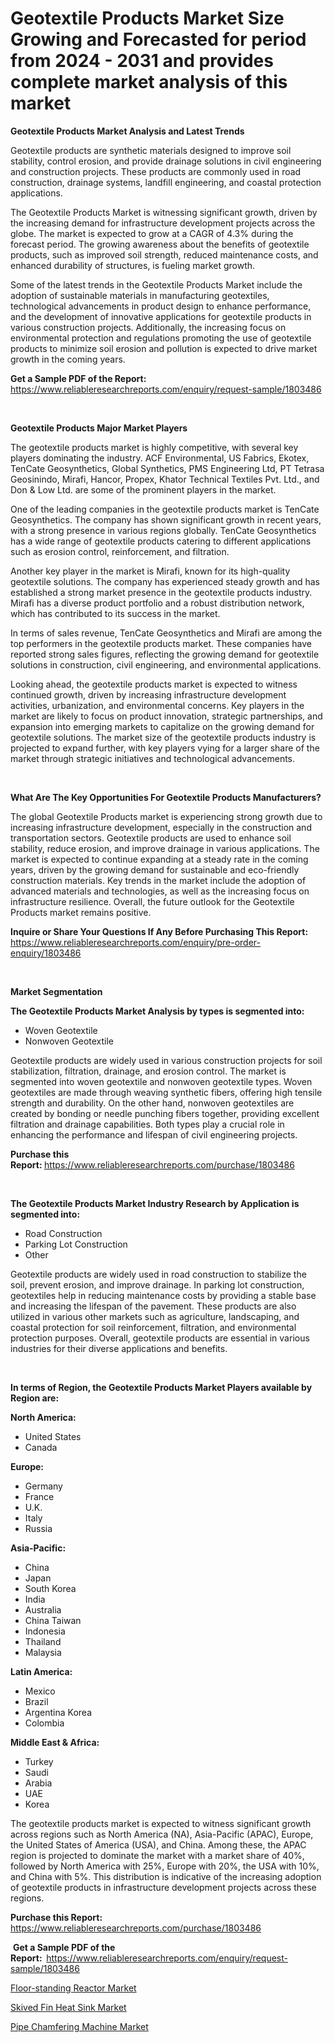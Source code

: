<p><h1>Geotextile Products Market Size Growing and Forecasted for period from 2024 - 2031 and provides complete market analysis of this market</h1></p><p><strong>Geotextile Products Market Analysis and Latest Trends</strong></p>
<p><p>Geotextile products are synthetic materials designed to improve soil stability, control erosion, and provide drainage solutions in civil engineering and construction projects. These products are commonly used in road construction, drainage systems, landfill engineering, and coastal protection applications.</p><p>The Geotextile Products Market is witnessing significant growth, driven by the increasing demand for infrastructure development projects across the globe. The market is expected to grow at a CAGR of 4.3% during the forecast period. The growing awareness about the benefits of geotextile products, such as improved soil strength, reduced maintenance costs, and enhanced durability of structures, is fueling market growth.</p><p>Some of the latest trends in the Geotextile Products Market include the adoption of sustainable materials in manufacturing geotextiles, technological advancements in product design to enhance performance, and the development of innovative applications for geotextile products in various construction projects. Additionally, the increasing focus on environmental protection and regulations promoting the use of geotextile products to minimize soil erosion and pollution is expected to drive market growth in the coming years.</p></p>
<p><strong>Get a Sample PDF of the Report:&nbsp;</strong> <a href="https://www.reliableresearchreports.com/enquiry/request-sample/1803486">https://www.reliableresearchreports.com/enquiry/request-sample/1803486</a></p>
<p>&nbsp;</p>
<p><strong>Geotextile Products Major Market Players</strong></p>
<p><p>The geotextile products market is highly competitive, with several key players dominating the industry. ACF Environmental, US Fabrics, Ekotex, TenCate Geosynthetics, Global Synthetics, PMS Engineering Ltd, PT Tetrasa Geosinindo, Mirafi, Hancor, Propex, Khator Technical Textiles Pvt. Ltd., and Don & Low Ltd. are some of the prominent players in the market.</p><p>One of the leading companies in the geotextile products market is TenCate Geosynthetics. The company has shown significant growth in recent years, with a strong presence in various regions globally. TenCate Geosynthetics has a wide range of geotextile products catering to different applications such as erosion control, reinforcement, and filtration.</p><p>Another key player in the market is Mirafi, known for its high-quality geotextile solutions. The company has experienced steady growth and has established a strong market presence in the geotextile products industry. Mirafi has a diverse product portfolio and a robust distribution network, which has contributed to its success in the market.</p><p>In terms of sales revenue, TenCate Geosynthetics and Mirafi are among the top performers in the geotextile products market. These companies have reported strong sales figures, reflecting the growing demand for geotextile solutions in construction, civil engineering, and environmental applications.</p><p>Looking ahead, the geotextile products market is expected to witness continued growth, driven by increasing infrastructure development activities, urbanization, and environmental concerns. Key players in the market are likely to focus on product innovation, strategic partnerships, and expansion into emerging markets to capitalize on the growing demand for geotextile solutions. The market size of the geotextile products industry is projected to expand further, with key players vying for a larger share of the market through strategic initiatives and technological advancements.</p></p>
<p>&nbsp;</p>
<p><strong>What Are The Key Opportunities For Geotextile Products Manufacturers?</strong></p>
<p><p>The global Geotextile Products market is experiencing strong growth due to increasing infrastructure development, especially in the construction and transportation sectors. Geotextile products are used to enhance soil stability, reduce erosion, and improve drainage in various applications. The market is expected to continue expanding at a steady rate in the coming years, driven by the growing demand for sustainable and eco-friendly construction materials. Key trends in the market include the adoption of advanced materials and technologies, as well as the increasing focus on infrastructure resilience. Overall, the future outlook for the Geotextile Products market remains positive.</p></p>
<p><strong>Inquire or Share Your Questions If Any Before Purchasing This Report:</strong> <a href="https://www.reliableresearchreports.com/enquiry/pre-order-enquiry/1803486">https://www.reliableresearchreports.com/enquiry/pre-order-enquiry/1803486</a></p>
<p>&nbsp;</p>
<p><strong>Market Segmentation</strong></p>
<p><strong>The Geotextile Products Market Analysis by types is segmented into:</strong></p>
<p><ul><li>Woven Geotextile</li><li>Nonwoven Geotextile</li></ul></p>
<p><p>Geotextile products are widely used in various construction projects for soil stabilization, filtration, drainage, and erosion control. The market is segmented into woven geotextile and nonwoven geotextile types. Woven geotextiles are made through weaving synthetic fibers, offering high tensile strength and durability. On the other hand, nonwoven geotextiles are created by bonding or needle punching fibers together, providing excellent filtration and drainage capabilities. Both types play a crucial role in enhancing the performance and lifespan of civil engineering projects.</p></p>
<p><strong>Purchase this Report:&nbsp;</strong><a href="https://www.reliableresearchreports.com/purchase/1803486">https://www.reliableresearchreports.com/purchase/1803486</a></p>
<p>&nbsp;</p>
<p><strong>The Geotextile Products Market Industry Research by Application is segmented into:</strong></p>
<p><ul><li>Road Construction</li><li>Parking Lot Construction</li><li>Other</li></ul></p>
<p><p>Geotextile products are widely used in road construction to stabilize the soil, prevent erosion, and improve drainage. In parking lot construction, geotextiles help in reducing maintenance costs by providing a stable base and increasing the lifespan of the pavement. These products are also utilized in various other markets such as agriculture, landscaping, and coastal protection for soil reinforcement, filtration, and environmental protection purposes. Overall, geotextile products are essential in various industries for their diverse applications and benefits.</p></p>
<p>&nbsp;</p>
<p><strong>In terms of Region, the Geotextile Products Market Players available by Region are:</strong></p>
<p>
    <p> <strong> North America: </strong>
        <ul>
            <li>United States</li>
            <li>Canada</li>
        </ul>
        </p> 
    <p> <strong> Europe: </strong>
        <ul>
            <li>Germany</li>
            <li>France</li>
            <li>U.K.</li>
            <li>Italy</li>
            <li>Russia</li>
        </ul>
        </p> 
    <p> <strong> Asia-Pacific: </strong>
        <ul>
            <li>China</li>
            <li>Japan</li>
            <li>South Korea</li>
            <li>India</li>
            <li>Australia</li>
            <li>China Taiwan</li>
            <li>Indonesia</li>
            <li>Thailand</li>
            <li>Malaysia</li>
        </ul>
        </p> 
    <p> <strong> Latin America: </strong>
        <ul>
            <li>Mexico</li>
            <li>Brazil</li>
            <li>Argentina Korea</li>
            <li>Colombia</li>
        </ul>
        </p> 
    <p> <strong> Middle East & Africa: </strong>
        <ul>
            <li>Turkey</li>
            <li>Saudi</li>
            <li>Arabia</li>
            <li>UAE</li>
            <li>Korea</li>
        </ul>
    </p>
    </p>
<p><p>The geotextile products market is expected to witness significant growth across regions such as North America (NA), Asia-Pacific (APAC), Europe, the United States of America (USA), and China. Among these, the APAC region is projected to dominate the market with a market share of 40%, followed by North America with 25%, Europe with 20%, the USA with 10%, and China with 5%. This distribution is indicative of the increasing adoption of geotextile products in infrastructure development projects across these regions.</p></p>
<p><strong>Purchase this Report: </strong><a href="https://www.reliableresearchreports.com/purchase/1803486">https://www.reliableresearchreports.com/purchase/1803486</a></p>
<p>&nbsp;<strong>Get a Sample PDF of the Report:&nbsp;&nbsp;</strong><a href="https://www.reliableresearchreports.com/enquiry/request-sample/1803486">https://www.reliableresearchreports.com/enquiry/request-sample/1803486</a></p>
<p><strong></strong></p>
<p><p><a href="https://view.publitas.com/reportprime-1/floor-standing-reactor-market-size-reflecting-a-forecast-till-2031-market-by-type-by-application-and-by-geography/">Floor-standing Reactor Market</a></p><p><a href="https://view.publitas.com/reportprime-1/skived-fin-heat-sink-market-size-growth-outlook-from-2024-to-2031-projecting-at-markets-trends-analysis-by-application-regional-outlook-and-revenue/">Skived Fin Heat Sink Market</a></p><p><a href="https://view.publitas.com/reportprime-1/pipe-chamfering-machine-market-offers-provide-insightful-data-for-the-time-period-from-2024-to-2031-and-also-provide-analysis-based-on-application-type-and-region/">Pipe Chamfering Machine Market</a></p></p>